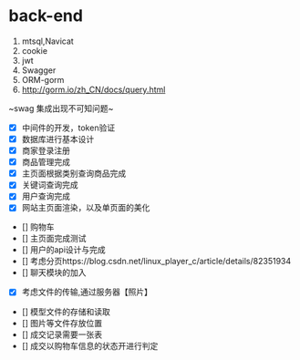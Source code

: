 # back-end

1. mtsql,Navicat
2. cookie
3. jwt
4. Swagger
5. ORM-gorm
6. http://gorm.io/zh_CN/docs/query.html


~swag 集成出现不可知问题~

- [x] 中间件的开发，token验证
- [x] 数据库进行基本设计
- [x] 商家登录注册
- [x] 商品管理完成
- [x] 主页面根据类别查询商品完成
- [x] 关键词查询完成
- [x] 用户查询完成
- [x] 网站主页面渲染，以及单页面的美化
- [] 购物车
- [] 主页面完成测试
- [] 用户的api设计与完成
- [] 考虑分页https://blog.csdn.net/linux_player_c/article/details/82351934
- [] 聊天模块的加入
- [x] 考虑文件的传输,通过服务器【照片】
- [] 模型文件的存储和读取
- [] 图片等文件存放位置
- [] 成交记录需要一张表
- [] 成交以购物车信息的状态开进行判定 
